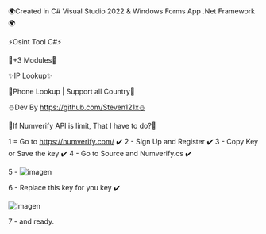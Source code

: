 🌍Created in C# Visual Studio 2022 & Windows Forms App .Net Framework🌍

⚡Osint Tool C#⚡

💫+3 Modules💫

✨IP Lookup✨

💫Phone Lookup  | Support all Country💫

⛄Dev By https://github.com/Steven121x⛄


🌊If Numverify API is limit, That I have to do?🌊

1 = Go to https://numverify.com/ ✔️
2 - Sign Up and Register ✔️
3 - Copy Key or Save the key ✔️
4 - Go to Source and Numverify.cs ✔️

5 - ![imagen](https://user-images.githubusercontent.com/96802942/202162546-605691c6-764c-4413-a6b7-a690593f996a.png)

6 - Replace this key for you key ✔️

![imagen](https://user-images.githubusercontent.com/96802942/202162793-184a29f8-36d8-4884-8cc0-607ca6095adf.png)

7 - and ready. 
